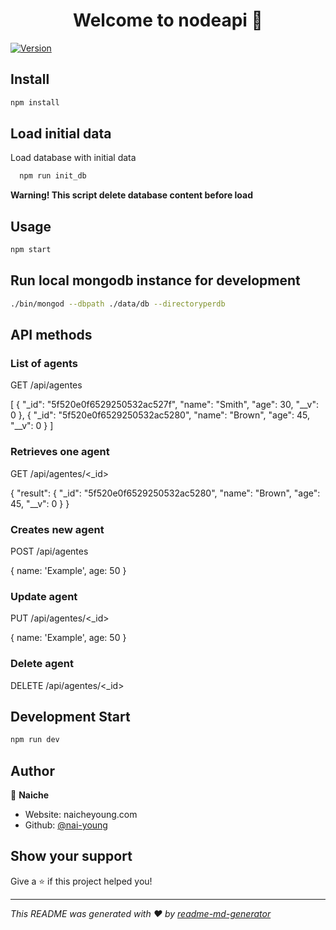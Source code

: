 <h1 align="center">Welcome to nodeapi 👋</h1>
<p>
  <a href="https://www.npmjs.com/package/nodeapi" target="_blank">
    <img alt="Version" src="https://img.shields.io/npm/v/nodeapi.svg">
  </a>
</p>

## Install

```sh
npm install
```
## Load initial data

Load database with initial data

```sh
  npm run init_db
```
**Warning! This script delete database content before load**

## Usage

```sh
npm start
```

## Run local mongodb instance for development

```sh
./bin/mongod --dbpath ./data/db --directoryperdb
```

## API methods

### List of agents

GET /api/agentes

[
  {
    "_id": "5f520e0f6529250532ac527f",
    "name": "Smith",
    "age": 30,
    "__v": 0
  },
  {
    "_id": "5f520e0f6529250532ac5280",
    "name": "Brown",
    "age": 45,
    "__v": 0
  }
]

### Retrieves one agent

GET /api/agentes/<_id>

{
  "result": {
    "_id": "5f520e0f6529250532ac5280",
    "name": "Brown",
    "age": 45,
    "__v": 0
  }
}

### Creates new agent

POST /api/agentes 

{ name: 'Example', age: 50 }

### Update agent

PUT /api/agentes/<_id>

{ name: 'Example', age: 50 }

### Delete agent

DELETE /api/agentes/<_id>


## Development Start

```sh
npm run dev
```

## Author

👤 **Naiche**

* Website: naicheyoung.com
* Github: [@nai-young](https://github.com/nai-young)

## Show your support

Give a ⭐️ if this project helped you!

***
_This README was generated with ❤️ by [readme-md-generator](https://github.com/kefranabg/readme-md-generator)_